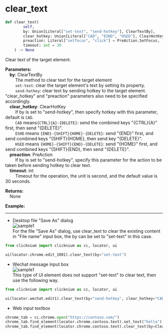 # clear_text
```python
def clear_text(
        self,
        by: Union[Literal["set-text", "send-hotkey"], ClearTextBy],
        clear_hotkey: Union[Literal["CAD", "ESHD", "HSED"], ClearHotKey] = ClearHotKey.CtrlA_Delete,
        preaction: Literal["setfocus", "click"] = PreAction.SetFocus,
        timeout: int = 30
    ) -> None
```  

Clear text of the target element.

**Parameters:**  
     &emsp;**by**: ClearTextBy  
        &emsp;&emsp; The method to clear text for the target element  
        &emsp;&emsp; `set-text`: clear the target element's text by setting its property.  
        &emsp;&emsp; `send-hotkey`: clear text by sending hotkey to the target element. "clear_hotkey" and "preaction" parameters also need to be specified accordingly.   
    &emsp;**clear_hotkey**: ClearHotKey  
        &emsp;&emsp; If by is set to "send-hotkey", then specify hotkey with this parameter, default is `CAD`.  
        &emsp;&emsp; `CAD` means`{CTRL}{A}-{DELETE}`: send the combined keys "{CTRL}{A}" first, then send "{DELETE}".  
        &emsp;&emsp; `ESHD` means `{END}-{SHIFT}{HOME}-{DELETE}`: send "{END}" first, and send combined keys "{SHIFT}{HOME}, then send key "{DELETE}".  
        &emsp;&emsp; `HSED` means `{HOME}-{SHIFT}{END}-{DELETE}`: send "{HOME}" first, and send combined keys "{SHIFT}{END}, then send "{DELETE}".  
    &emsp;**preaction**: PreAction  
        &emsp;&emsp; If by is set to "send-hotkey", specify this parameter for the action to be taken before sending hotkey to clear text.   
    &emsp;**timeout**: int  
        &emsp;&emsp; Timeout for the operation, the unit is second, and the default value is 30 seconds.  

**Returns:**  
    &emsp;None

**Example:**
***
- Desktop file "Save As" dialog   
![sample1](../../../img/clear_text_sample1.png)  
For the file "Save As" dialog, use clear_text to clear the existing content in "File name" input box, the by can be set to "set-text" in this case.


```python
from clicknium import clicknium as cc, locator, ui  

ui(locator.chrome.edit_1001).clear_text(by="set-text")
```

- Wechat message input box  
![sample1](../../../img/clear_text_sample2.png)  
This type of UI element does not support "set-text" to clear text, then use the following way.  

```python
from clicknium import clicknium as cc, locator, ui  

ui(locator.wechat.edit1).clear_text(by="send-hotkey", clear_hotkey="CAD", preaction="click")

```

- Web input textbox

```python
chrome_tab = cc.chrome.open("https://contoso.com/")
chrome_tab.find_element(locator.chrome.contoso.text).set_text("hello")
chrome_tab.find_element(locator.chrome.contoso.text).clear_text(by=ClearTextBy.SetText)
```